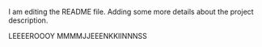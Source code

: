 I am editing the README file. Adding some more details about the project description.

LEEEEROOOY MMMMJJEEENKKIINNNSS

